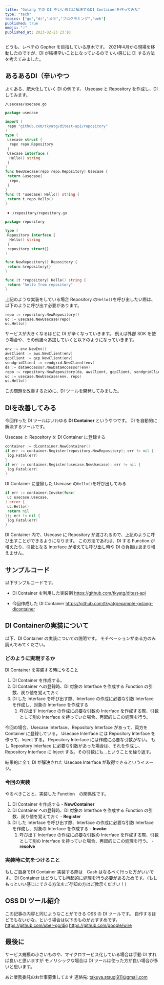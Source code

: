 ```yaml
---
title: "Golang での DI をいい感じに解決するDI Containerを作ってみた"
type: "tech"
topics: ["go","di","メモ","プログラミング","web"]
published: true
emoji: "💡"
published_at: 2023-02-23 23:10
---
```


どうも、レベチの Gopher を目指している厚木です。
2021年4月から現場を移動したのですが、DI が結構辛いことになっているので
いい感じに DI する方法を考えてみました。

## あるあるDI（辛いやつ

よくある、肥大化していく DI の例です。
Usecase と Repository を作成し、DI してみます。

`/usecase/usecase.go`

```go
package usecase

import (
 repo "github.com/tkyatg/ditest-api/repository"
)
type (
 usecase struct {
  repo repo.Repository
 }
 Usecase interface {
  Hello() string
 }
)
func NewUsecase(repo repo.Repository) Usecase {
 return &usecase{
  repo,
 }
}
func (t *usecase) Hello() string {
 return t.repo.Hello()
}
```

- `/repository/repository.go`

```go
package repository

type (
 Repository interface {
  Hello() string
 }
 repository struct{}
)

func NewRepository() Repository {
 return &repository{}
}

func (t *repository) Hello() string {
 return "hello from repository"
}
```

上記のような実装をしている場合
Repository の`Hello()`を呼び出したい際は、以下のように呼び出す必要があります。

```go
repo := repository.NewRepository()
uc := usecase.NewUsecase(repo)
uc.Hello()
```

サービスが大きくなるほどに DI が辛くなっていきます。
例えば外部 SDK を使う場合や、その他諸々追加していくと以下のようになっていきます。

```go
env := env.NewEnv()
awsClient := aws.NewClient(env)
gcpClient := gcp.NewClient(env)
sendgridClient := sendgrid.NewClient(env)
da := dataAccessor.NewDataAccessor(env)
repo := repository.NewRepository(da, awsClient, gcpClient, sendgridClient)
uc := usecase.NewUsecase(env, repo)
uc.Hello()
```

この問題を改善するために、DI ツールを開発してみました。

## DIを改善してみる

今回作った DI ツールはいわゆる **DI Container** というやつです。
DI を自動的に解決するツールです。

Usecase と Repository を DI Container に登録する

```go
container := dicontainer.NewContainer()
if err := container.Register(repository.NewRepository); err != nil {
 log.Fatal(err)
}
if err := container.Register(usecase.NewUsecase); err != nil {
 log.Fatal(err)
}
```

DI Container に登録した Usecase の`Hello()`を呼び出してみる

```go
if err := container.Invoke(func(
 uc usecase.Usecase,
) error {
 uc.Hello()
 return nil
}); err != nil {
 log.Fatal(err)
}
```

DI Container 内で、Usecase に Repository が渡されるので、上記のように呼び出すことができるようになります。
この方法であれば、DI する Function が増えたり、引数となる Interface が増えても呼び出し時や DI の負担はあまり増えません。

## サンプルコード

以下サンプルコードです。

- DI Container を利用した実装例
<https://github.com/tkyatg/ditest-api>

- 今回作成した DI Container
<https://github.com/tkyatg/example-golang-dicontainer>

## DI Containerの実装について

以下、DI Container の実装についての説明です。
モチベーションがある方のみ読んでみてください。

### どのように実現するか

DI Container を実装する時にやること

1. DI Container を作成する。
2. DI Container への登録時、DI 対象の Interface を作成する Function の引数、戻り値を覚えておく
3. DI した Interface を呼び出す際、Interface の作成に必要な引数 Interface を作成し、対象の Interface を作成する
   1. 呼び出す Interface の作成に必要な引数の Interface を作成する際、引数として別の Interface を持っていた場合、再起的にこの処理を行う。

今回の場合、Usecase Interface、Repository Interface があって、両方を Container に登録している。
Usecase Interface には Repository Interface を作って、Inject する。
Repository Interface には作成に必要な引数がない。
もし Repository Interface に必要な引数があった場合は、それを作成し、Repository Interface に Inject する。その引数にも...ということを繰り返す。

結果的に全て DI が解決された Usecase Interface が取得できるというイメージ。

### 今回の実装

やるべきことと、実装した Function　の関係性です。

1. DI Container を作成する - **NewContainer**
2. DI Container への登録時、DI 対象の Interface を作成する Function の引数、戻り値を覚えておく - **Register**
3. DI した Interface を呼び出す際、Interface の作成に必要な引数 Interface を作成し、対象の Interface を作成する - **Invoke**
   1. 呼び出す Interface の作成に必要な引数の Interface を作成する際、引数として別の Interface を持っていた場合、再起的にこの処理を行う。 - **resolve**

### 実装時に気をつけること

もしご自身でDI Container 実装する際は　Cash はなるべく行った方がいいです。
DI Container はどうしても再起的に処理を行う必要があるためです。（もしもっといい感じにできる方法をご存知の方はご教示ください！）

## OSS DI ツール紹介

この記事の内容と同じようなことができる OSS の DI ツールです。
自作するほどでもないかな、という場合は以下のものがおすすめです。
<https://github.com/uber-go/dig>
<https://github.com/google/wire>

## 最後に

サービス規模の小さいものや、マイクロサービス化している場合は手動 DI すれば良いと思いますが
モノリシックな場合は DI ツールは使った方が良い場合が多いと思います。

あと業務委託のお仕事募集してます
連絡先: takuya.atsugi911@gmail.com
